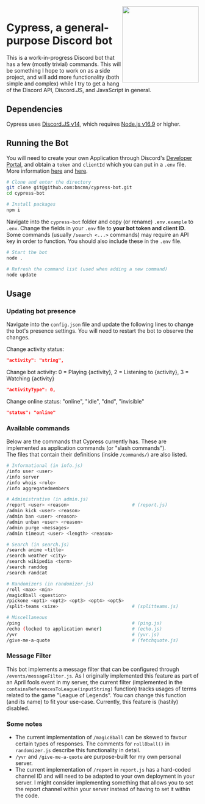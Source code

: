 <img src="https://user-images.githubusercontent.com/41103373/209212413-cf00931e-c7fe-43b9-b4e5-fcdf0d094010.png" width="200" height="200" align="right"/>

# Cypress, a general-purpose Discord bot
This is a work-in-progress Discord bot that has a few (mostly trivial) commands. This will be something I hope to work on as a side project, and will add more functionality (both simple and complex) while I try to get a hang of the Discord API, Discord.JS, and JavaScript in general.

## Dependencies 
Cypress uses [Discord.JS v14](https://discord.js.org/), which requires [Node.js v16.9](https://nodejs.org/en/) or higher. 

## Running the Bot
You will need to create your own Application through Discord's [Developer Portal](https://discord.com/developers/applications), and obtain a `token` and `clientId` which you can put in a `.env` file. More information [here](https://discordjs.guide/preparations/setting-up-a-bot-application.html) and [here](https://discordjs.guide/preparations/adding-your-bot-to-servers.html).

```bash
# Clone and enter the directory
git clone git@github.com:bncmn/cypress-bot.git
cd cypress-bot

# Install packages
npm i
```

Navigate into the `cypress-bot` folder and copy (or rename) `.env.example` to `.env`.
Change the fields in your `.env` file to **your bot token and client ID**. Some commands (usually `/search <...>` commands) may require an API key in order to function. You should also include these in the `.env` file.

```bash
# Start the bot
node .

# Refresh the command list (used when adding a new command)
node update
```
## Usage

### Updating bot presence
Navigate into the `config.json` file and update the following lines to change the bot's presence settings. You will need to restart the bot to observe the changes.
&nbsp;

Change activity status:
```json
"activity": "string",
```
Change bot activity: 0 = Playing {activity}, 2 = Listening to {activity}, 3 = Watching {activity}
```json
"activityType": 0,
```
Change online status: "online", "idle", "dnd", "invisible"
```json
"status": "online"
```
### Available commands
Below are the commands that Cypress currently has. These are implemented as application commands (or "slash commands").<br>
The files that contain their definitions (inside `/commands/`) are also listed.
```bash
# Informational (in info.js)
/info user <user>
/info server
/info whois <role>
/info aggregatedmembers

# Administrative (in admin.js)
/report <user> <reason>                       # (report.js)
/admin kick <user> <reason>
/admin ban <user> <reason>
/admin unban <user> <reason>
/admin purge <messages>
/admin timeout <user> <length> <reason>

# Search (in search.js)
/search anime <title>
/search weather <city>
/search wikipedia <term>
/search randdog
/search randcat

# Randomizers (in randomizer.js)
/roll <max> <min>
/magic8ball <question> 
/pickone <opt1> <opt2> <opt3> <opt4> <opt5>
/split-teams <size>                           # (splitteams.js)

# Miscellaneous
/ping                                         # (ping.js)
/echo (locked to application owner)           # (echo.js)
/yvr                                          # (yvr.js)
/give-me-a-quote                              # (fetchquote.js)
```
### Message Filter
This bot implements a message filter that can be configured through `/events/messageFilter.js`. As I originally implemented this feature as part of an April fools event in my server, the current filter (implemented in the `containsReferencesToLeague(inputString)` function) tracks usages of terms related to the game "League of Legends". You can change this function (and its name) to fit your use-case. Currently, this feature is (hastily) disabled.
### Some notes
* The current implementation of `/magic8ball` can be skewed to favour certain types of responses. The comments for `roll8ball()` in `randomizer.js` describe this functionality in detail.
* `/yvr` and `/give-me-a-quote` are purpose-built for my own personal server.
* The current implementation of `/report` in `report.js` has a hard-coded channel ID and will need to be adapted to your own deployment in your server. I might consider implementing something that allows you to set the report channel within your server instead of having to set it within the code.
